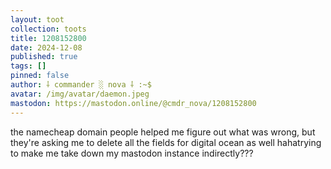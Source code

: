 ```yaml
---
layout: toot
collection: toots
title: 1208152800
date: 2024-12-08
published: true
tags: []
pinned: false
author: ⸸ commander ░ nova ⸸ :~$
avatar: /img/avatar/daemon.jpeg
mastodon: https://mastodon.online/@cmdr_nova/1208152800
---
```


the namecheap domain people helped me figure out what was wrong, but they're asking me to delete all the fields for digital ocean as well hahatrying to make me take down my mastodon instance indirectly???
